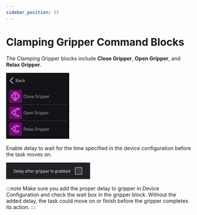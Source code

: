 ```yaml
---
sidebar_position: 33
---
```


# Clamping Gripper Command Blocks

The Clamping Gripper blocks include **Close Gripper**, **Open Gripper**, and **Relax Gripper**.

![](../Images/TaskCanvasBlockGlossary/Device-ClampingGripper-Menu.png)

Enable delay to wait for the time specified in the device configuration before the task moves on.

![](../Images/TaskCanvasBlockGlossary/Device-Gripper-Settings-Delay.png)

:::note
Make sure you add the proper delay to gripper in Device Configuration and check the wait box in the gripper block. Without the added delay, the task could move on or finish before the gripper completes its action.
:::

